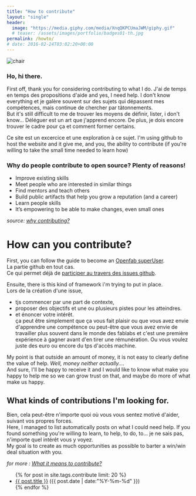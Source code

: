 ```yaml
---
title: "How to contribute"
layout: "single"
header:
  image: "https://media.giphy.com/media/XnqQKPCUmaJWM/giphy.gif"
  # teaser: /assets/images/portfolio/badges01-th.jpg
permalink: /howto/
# date: 2016-02-24T03:02:20+00:00
---
```


![chair](https://media.giphy.com/media/PmTWHSzTo53A4/giphy.gif)




### Ho, hi there.

First off, thank you for considering contributing to what I do. J'ai de temps en temps des propositions d'aide and yes, I need help. I don't know everything et je galère souvent sur des sujets qui dépassent mes compétences, mais continue de chercher par tâtonnements.   
But it's still difficult to me de trouver les moyens de définir, lister, i don't know... Déléguer est un art que j'apprend encore. De plus, je dois encore trouver le cadre pour ça et comment former certains.  

Ce site est un excercice et une exploration à ce sujet. I'm using github to host the website and it give me, and you, the ability to contribute (if you're willing to take the small time needed to learn how)

### Why do people contribute to open source? Plenty of reasons!

- Improve existing skills
- Meet people who are interested in similar things
- Find mentors and teach others
- Build public artifacts that help you grow a reputation (and a career)
- Learn people skills
- It’s empowering to be able to make changes, even small ones

*source: [why contributing?](https://opensource.guide/how-to-contribute/)*

# How can you contribute?

First, you can follow the guide to become an [Openfab superUser](https://github.com/openfab-lab/gamification-fablab/blob/master/Level-UP/guide-superuser.md).  
La partie github en tout cas.  
Ce qui permet déjà de [participer au travers des issues github](https://opensource.guide/how-to-contribute/#how-to-submit-a-contribution).  

Ensuite, there is this kind of framework i'm trying to put in place.   
Lors de la création d'une issue,
- tjs commencer par une part de contexte,
- proposer des objectifs et une ou plusieurs pistes pour les atteindres.
- et énoncer votre intérêt.  
ça peut être simplement que ça vous fait plaisir ou que vous avez envie d'apprendre une compétence ou peut-être que vous avez envie de travailler plus souvent dans le monde des fablabs et c'est une première expérience à gagner avant d'en tirer une rémunération. Ou vous voulez juste des euro ou encore du tps d'accès machine.

My point is that outside an amount of money, it is not easy to clearly define the value of help. *Well, money neither actually....*   
And sure, I'll be happy to receive it and I would like to know what make you happy to help me so we can grow trust on that, and maybe do more of what make us happy.

## What kinds of contributions I'm looking for.

Bien, cela peut-être n'importe quoi où vous vous sentez motivé d'aider, suivant vos propres forces.  
Here, I managed to list automatically posts on what I could need help. If you found something you're willing to learn, to help, to do, to... je ne sais pas, n'importe quel intérêt vous y voyez.  
My goal is to create as much opportunities as possible to barter a win/win deal situation with you.  

*for more : [What it means to contribute?](https://opensource.guide/how-to-contribute/#what-it-means-to-contribute)*

<ul class="posts">
{% for post in site.tags.contribute limit: 20 %}
  <div class="post_info">
    <li>
         <a href="{{ post.url }}">{{ post.title }}</a>
         <span>({{ post.date | date:"%Y-%m-%d" }})</span>
    </li>
    </div>
  {% endfor %}
</ul>
